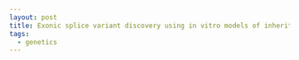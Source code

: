 ```yaml
---
layout: post
title: Exonic splice variant discovery using in vitro models of inherited retinal disease original_url: https://linkinghub.elsevier.com/retrieve/pii/S2666-2477(24)00097-6 abstract: Correct identification of the molecular consequences of pathogenic genetic variants is essential to the development of allele-specific therapies. However, such molecular effects may remain ambiguous following genetic sequence analysis alone. Here, we identify exonic codon-altering variants that are also predicted to disrupt normal RNA splicing in the context of inherited retinal disease. NR2E3 c.932G>A (p.Arg311Gln) is a variant commonly associated with Enhanced S Cone Syndrome (ESCS). Previous studies using mutagenized cDNA constructs have shown that the arginine to glutamine substitution at position 311 of NR2E3 does not meaningfully diminish function of the rod-specific transcription factor. Using retinal organoids, we explored the molecular consequences of NR2E3 c.932G>A when expressed endogenously during human rod photoreceptor cell development. Retinal organoids carrying the NR2E3 c.932G>A allele expressed a transcript containing a 186-nucleotide deletion of exon 6 within the ligand binding domain. This short transcript was not detected in control organoids or control human donor retina samples. A minigene containing exons 5 and 6 of NR2E3 showed sufficiency of the c.932G>A variant to cause the observed splicing defect. These results support the hypothesis that the pathogenic NR2E3 c.932G>A variant leads to photoreceptor disease by causing a splice defect and not through an amino acid substitution as previously supposed. They also explain the relatively mild effect of Arg311Gln on NR2E3 function in vitro. We also used in silico prediction tools to show that similar changes are likely to affect other inherited retinal disease variants in genes such as CEP290, ABCA4, and BEST1.
tags:
  - genetics
---
```


